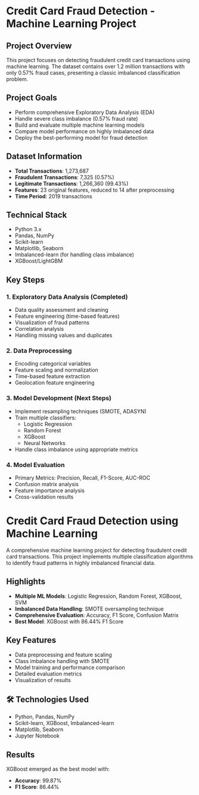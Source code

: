 #  Credit Card Fraud Detection - Machine Learning Project

##  Project Overview
This project focuses on detecting fraudulent credit card transactions using machine learning. The dataset contains over 1.2 million transactions with only 0.57% fraud cases, presenting a classic imbalanced classification problem.

##  Project Goals
- Perform comprehensive Exploratory Data Analysis (EDA)
- Handle severe class imbalance (0.57% fraud rate)
- Build and evaluate multiple machine learning models
- Compare model performance on highly imbalanced data
- Deploy the best-performing model for fraud detection

##  Dataset Information
- **Total Transactions**: 1,273,687
- **Fraudulent Transactions**: 7,325 (0.57%)
- **Legitimate Transactions**: 1,266,360 (99.43%)
- **Features**: 23 original features, reduced to 14 after preprocessing
- **Time Period**: 2019 transactions

##  Technical Stack
- Python 3.x
- Pandas, NumPy
- Scikit-learn
- Matplotlib, Seaborn
- Imbalanced-learn (for handling class imbalance)
- XGBoost/LightGBM

##  Key Steps

### 1. Exploratory Data Analysis (Completed)
- Data quality assessment and cleaning
- Feature engineering (time-based features)
- Visualization of fraud patterns
- Correlation analysis
- Handling missing values and duplicates

### 2. Data Preprocessing
- Encoding categorical variables
- Feature scaling and normalization
- Time-based feature extraction
- Geolocation feature engineering

### 3. Model Development (Next Steps)
- Implement resampling techniques (SMOTE, ADASYN)
- Train multiple classifiers:
  - Logistic Regression
  - Random Forest
  - XGBoost
  - Neural Networks
- Handle class imbalance using appropriate metrics

### 4. Model Evaluation
- Primary Metrics: Precision, Recall, F1-Score, AUC-ROC
- Confusion matrix analysis
- Feature importance analysis
- Cross-validation results

# Credit Card Fraud Detection using Machine Learning

A comprehensive machine learning project for detecting fraudulent credit card transactions. This project implements multiple classification algorithms to identify fraud patterns in highly imbalanced financial data.

##  Highlights
- **Multiple ML Models**: Logistic Regression, Random Forest, XGBoost, SVM
- **Imbalanced Data Handling**: SMOTE oversampling technique
- **Comprehensive Evaluation**: Accuracy, F1 Score, Confusion Matrix
- **Best Model**: XGBoost with 86.44% F1 Score

##  Key Features
- Data preprocessing and feature scaling
- Class imbalance handling with SMOTE
- Model training and performance comparison
- Detailed evaluation metrics
- Visualization of results

## 🛠️ Technologies Used
- Python, Pandas, NumPy
- Scikit-learn, XGBoost, Imbalanced-learn
- Matplotlib, Seaborn
- Jupyter Notebook

##  Results
XGBoost emerged as the best model with:
- **Accuracy**: 99.87%
- **F1 Score**: 86.44%

